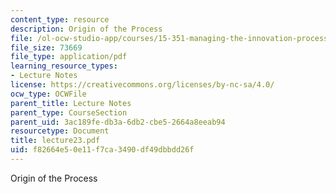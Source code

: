 ```yaml
---
content_type: resource
description: Origin of the Process
file: /ol-ocw-studio-app/courses/15-351-managing-the-innovation-process-fall-2002/f82664e50e11f7ca3490df49dbbdd26f_lecture23.pdf
file_size: 73669
file_type: application/pdf
learning_resource_types:
- Lecture Notes
license: https://creativecommons.org/licenses/by-nc-sa/4.0/
ocw_type: OCWFile
parent_title: Lecture Notes
parent_type: CourseSection
parent_uid: 3ac189fe-db3a-6db2-cbe5-2664a8eeab94
resourcetype: Document
title: lecture23.pdf
uid: f82664e5-0e11-f7ca-3490-df49dbbdd26f
---
```

Origin of the Process